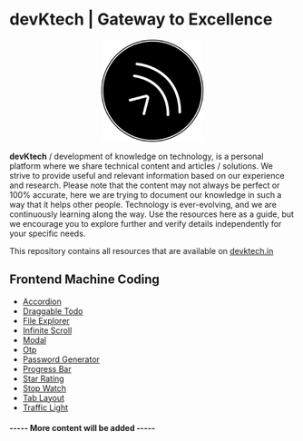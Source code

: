 # devKtech | Gateway to Excellence

<p align="center">
  <img src="assets/logo.png" width="180" height="180" alt='devktech logo'>
</p>

**devKtech** / development of knowledge on technology, is a personal platform where we share technical content and articles / solutions. We strive to provide useful and relevant information based on our experience and research. Please note that the content may not always be perfect or 100% accurate, here we are trying to document our knowledge in such a way that it helps other people. Technology is ever-evolving, and we are continuously learning along the way. Use the resources here as a guide, but we encourage you to explore further and verify details independently for your specific needs.

This repository contains all resources that are available on [devktech.in](https://www.devktech.in)

## Frontend Machine Coding

-   [Accordion](https://devktech.in/frontend-machine-coding/accordion)
-   [Draggable Todo](https://devktech.in/frontend-machine-coding/draggable-todo)
-   [File Explorer](https://devktech.in/frontend-machine-coding/file-explorer)
-   [Infinite Scroll](https://devktech.in/frontend-machine-coding/infinite-scroll)
-   [Modal](https://devktech.in/frontend-machine-coding/modal)
-   [Otp](https://devktech.in/frontend-machine-coding/otp-login)
-   [Password Generator](https://devktech.in/frontend-machine-coding/password-generator)
-   [Progress Bar](https://devktech.in/frontend-machine-coding/progress-bar)
-   [Star Rating](https://devktech.in/frontend-machine-coding/star-rating)
-   [Stop Watch](https://devktech.in/frontend-machine-coding/stop-watch)
-   [Tab Layout](https://devktech.in/frontend-machine-coding/tab-layout)
-   [Traffic Light](https://devktech.in/frontend-machine-coding/traffic-light)

#### ----- More content will be added -----
